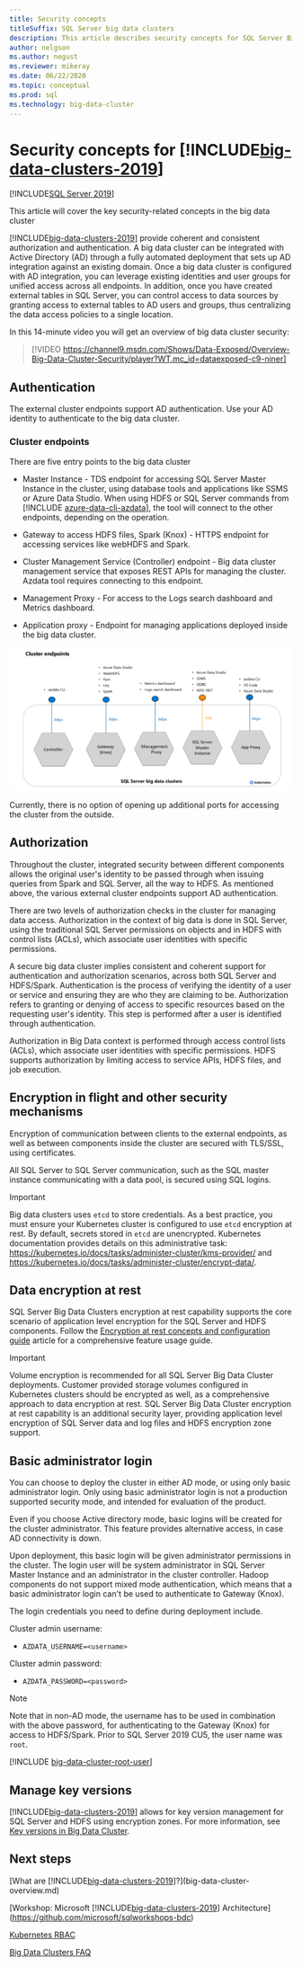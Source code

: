 ```yaml
---
title: Security concepts
titleSuffix: SQL Server big data clusters
description: This article describes security concepts for SQL Server Big Data Clusters. This content includes describing the cluster endpoints and cluster authentication.
author: nelgson 
ms.author: negust
ms.reviewer: mikeray
ms.date: 06/22/2020
ms.topic: conceptual
ms.prod: sql
ms.technology: big-data-cluster
---
```


# Security concepts for [!INCLUDE[big-data-clusters-2019](../includes/ssbigdataclusters-ss-nover.md)]

[!INCLUDE[SQL Server 2019](../includes/applies-to-version/sqlserver2019.md)]

This article will cover the key security-related concepts in the big data cluster

[!INCLUDE[big-data-clusters-2019](../includes/ssbigdataclusters-ss-nover.md)] provide coherent and consistent authorization and authentication. A big data cluster can be integrated with Active Directory (AD) through a fully automated deployment that sets up AD integration against an existing domain. Once a big data cluster is configured with AD integration, you can leverage existing identities and user groups for unified access across all endpoints. In addition, once you have created external tables in SQL Server, you can control access to data sources by granting access to external tables to AD users and groups, thus centralizing the data access policies to a single location.

In this 14-minute video you will get an overview of big data cluster security:

> [!VIDEO https://channel9.msdn.com/Shows/Data-Exposed/Overview-Big-Data-Cluster-Security/player?WT.mc_id=dataexposed-c9-niner]


## Authentication

The external cluster endpoints support AD authentication. Use your AD identity to authenticate to the big data cluster.

### Cluster endpoints

There are five entry points to the big data cluster

* Master Instance - TDS endpoint for accessing SQL Server Master Instance in the cluster, using database tools and applications like SSMS or Azure Data Studio. When using HDFS or SQL Server commands from [!INCLUDE [azure-data-cli-azdata](../includes/azure-data-cli-azdata.md)], the tool will connect to the other endpoints, depending on the operation.

* Gateway to access HDFS files, Spark (Knox) - HTTPS endpoint for accessing services like webHDFS and Spark.

* Cluster Management Service (Controller) endpoint - Big data cluster  management service that exposes REST APIs for managing the cluster. Azdata tool requires connecting to this endpoint.

* Management Proxy - For access to the Logs search dashboard and Metrics dashboard.

* Application proxy - Endpoint for managing applications deployed inside the big data cluster.

![Cluster endpoints](media/concept-security/cluster_endpoints.png)

Currently, there is no option of opening up additional ports for accessing the cluster from the outside.

## Authorization

Throughout the cluster, integrated security between different components allows the original user's identity to be passed through when issuing queries from Spark and SQL Server, all the way to HDFS. As mentioned above, the various external cluster endpoints support AD authentication.

There are two levels of authorization checks in the cluster for managing data access. Authorization in the context of big data is done in SQL Server, using the traditional SQL Server permissions on objects and in HDFS with control lists (ACLs), which associate user identities with specific permissions.

A secure big data cluster implies consistent and coherent support for authentication and authorization scenarios, across both SQL Server and HDFS/Spark. Authentication is the process of verifying the identity of a user or service and ensuring they are who they are claiming to be. Authorization refers to granting or denying of access to specific resources based on the requesting user's identity. This step is performed after a user is identified through authentication.

Authorization in Big Data context is performed through access control lists (ACLs), which associate user identities with specific permissions. HDFS supports authorization by limiting access to service APIs, HDFS files, and job execution.

## Encryption in flight and other security mechanisms

Encryption of communication between clients to the external endpoints, as well as between components inside the cluster are secured with TLS/SSL, using certificates.

All SQL Server to SQL Server communication, such as the SQL master instance communicating with a data pool, is secured using SQL logins.

> [!IMPORTANT]
>  Big data clusters uses `etcd` to store credentials. As a best practice, you must ensure your Kubernetes cluster is configured to use `etcd` encryption at rest. By default, secrets stored in `etcd` are unencrypted. Kubernetes documentation provides details on this administrative task: https://kubernetes.io/docs/tasks/administer-cluster/kms-provider/ and 
https://kubernetes.io/docs/tasks/administer-cluster/encrypt-data/.

## Data encryption at rest

SQL Server Big Data Clusters encryption at rest capability supports the core scenario of application level encryption for the SQL Server and HDFS components. Follow the [Encryption at rest concepts and configuration guide](encryption-at-rest-concepts-and-configuration.md) article for a comprehensive feature usage guide.

> [!IMPORTANT]
> Volume encryption is recommended for all SQL Server Big Data Cluster deployments. Customer provided storage volumes configured in Kubernetes clusters should be encrypted as well, as a comprehensive approach to data encryption at rest. SQL Server Big Data Cluster encryption at rest capability is an additional security layer, providing application level encryption of SQL Server data and log files and HDFS encryption zone support.


## Basic administrator login

You can choose to deploy the cluster in either AD mode, or using only basic administrator login. Only using basic administrator login is not a production supported security mode, and intended for evaluation of the product.

Even if you choose Active directory mode, basic logins will be created for the cluster administrator. This feature provides alternative access, in case AD connectivity is down.

Upon deployment, this basic login will be given administrator permissions in the cluster. The login user will be system administrator in SQL Server Master Instance and an administrator in the cluster controller.
Hadoop components do not support mixed mode authentication, which means that a basic administrator login can't be used to authenticate to Gateway (Knox).

The login credentials you need to define during deployment include.

Cluster admin username:

 + `AZDATA_USERNAME=<username>`

Cluster admin password:  
 + `AZDATA_PASSWORD=<password>`

> [!NOTE]
> Note that in non-AD mode, the username has to be used in combination with the above password, for authenticating to the Gateway (Knox) for access to HDFS/Spark. Prior to SQL Server 2019 CU5, the user name was `root`.
> 
> [!INCLUDE [big-data-cluster-root-user](../includes/big-data-cluster-root-user.md)]

## Manage key versions

[!INCLUDE[big-data-clusters-2019](../includes/ssbigdataclusters-ver15.md)] allows for key version management for SQL Server and HDFS using encryption zones. For more information, see [Key versions in Big Data Cluster](big-data-cluster-key-versions.md).

## Next steps

[What are [!INCLUDE[big-data-clusters-2019](../includes/ssbigdataclusters-ver15.md)]?](big-data-cluster-overview.md)

[Workshop: Microsoft [!INCLUDE[big-data-clusters-2019](../includes/ssbigdataclusters-ss-nover.md)] Architecture](https://github.com/microsoft/sqlworkshops-bdc)

[Kubernetes RBAC](kubernetes-rbac.md)  

[Big Data Clusters FAQ](big-data-cluster-faq.yml)  